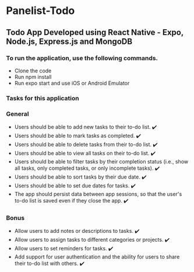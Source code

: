 # Panelist-Todo

## Todo App Developed using React Native - Expo, Node.js, Express.js and MongoDB

### To run the application, use the following commands.

* Clone the code
* Run npm install
* Run expo start and use iOS or Android Emulator

### Tasks for this application

### General
* Users should be able to add new tasks to their to-do list. :heavy_check_mark:
* Users should be able to mark tasks as completed. :heavy_check_mark:
* Users should be able to delete tasks from their to-do list. :heavy_check_mark:
* Users should be able to view all tasks on their to-do list. :heavy_check_mark:
* Users should be able to filter tasks by their completion status (i.e., show all tasks,
only completed tasks, or only incomplete tasks). :heavy_check_mark:
* Users should be able to sort tasks by their due date. :heavy_check_mark:
* Users should be able to set due dates for tasks. :heavy_check_mark:
* The app should persist data between app sessions, so that the user's to-do list is
saved even if they close the app. :heavy_check_mark:

### Bonus

* Allow users to add notes or descriptions to tasks. :heavy_check_mark:
* Allow users to assign tasks to different categories or projects. :heavy_check_mark:
* Allow users to set reminders for tasks. :heavy_check_mark:
* Add support for user authentication and the ability for users to share their to-do list
with others. :heavy_check_mark:
